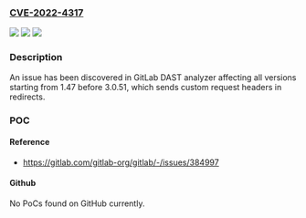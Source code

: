 ### [CVE-2022-4317](https://cve.mitre.org/cgi-bin/cvename.cgi?name=CVE-2022-4317)
![](https://img.shields.io/static/v1?label=Product&message=DAST&color=blue)
![](https://img.shields.io/static/v1?label=Version&message=n%2Fa&color=blue)
![](https://img.shields.io/static/v1?label=Vulnerability&message=Information%20exposure%20in%20DAST&color=brighgreen)

### Description

An issue has been discovered in GitLab DAST analyzer affecting all versions starting from 1.47 before 3.0.51, which sends custom request headers in redirects.

### POC

#### Reference
- https://gitlab.com/gitlab-org/gitlab/-/issues/384997

#### Github
No PoCs found on GitHub currently.

